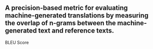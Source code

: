 A precision-based metric for evaluating machine-generated translations by measuring the overlap of n-grams between the machine-generated text and reference texts.
---
BLEU Score
